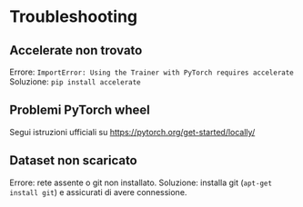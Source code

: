 # Troubleshooting

## Accelerate non trovato
Errore: `ImportError: Using the Trainer with PyTorch requires accelerate`
Soluzione: `pip install accelerate`

## Problemi PyTorch wheel
Segui istruzioni ufficiali su https://pytorch.org/get-started/locally/

## Dataset non scaricato
Errore: rete assente o git non installato.
Soluzione: installa git (`apt-get install git`) e assicurati di avere connessione.
